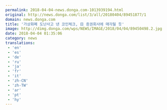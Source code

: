 ```yaml
---
permalink: 2018-04-04-news.donga.com-1013939194.html
original: http://news.donga.com/list/3/all/20180404/89451877/1
domain: news.donga.com
title: '가상화폐 도난사고 낸 코인체크, 日 증권회사에 매각될 듯'
image: http://dimg.donga.com/wps/NEWS/IMAGE/2018/04/04/89450498.2.jpg
date: 2018-04-04 01:35:06
category: news
translations: 
 - 'en'
 - 'es'
 - 'de'
 - 'ru'
 - 'ja'
 - 'fr'
 - 'it'
 - 'zh-CN'
 - 'zh-TW'
 - 'ar'
 - 'pt'
 - 'hy'
---
```


